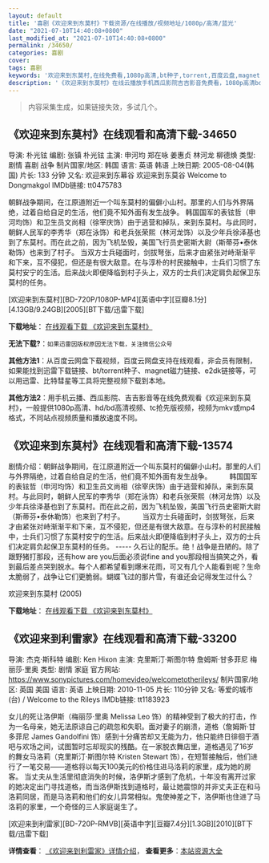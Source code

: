 ```yaml
---
layout: default
title: '喜剧《欢迎来到东莫村》下载资源/在线播放/视频地址/1080p/高清/蓝光'
date: "2021-07-10T14:40:08+0800"
last_modified_at: "2021-07-10T14:40:08+0800"
permalink: /34650/
categories: 喜剧
cover:
tags: 喜剧
keywords: '欢迎来到东莫村,在线免费看,1080p高清,bt种子,torrent,百度云盘,magnet,磁力链,迅雷下载资源'
description: '《欢迎来到东莫村》在线云播放手机西瓜影院吉吉影音免费看，1080p高清bd/hd未删减完整版和tc抢先枪版，mkv/mp4格式，附带bt/torrent种子、magnet/磁力链、百度云盘、网盘资源迅雷下载链接'
---
```


>内容采集生成，如果链接失效，多试几个。


## 《欢迎来到东莫村》在线观看和高清下载-34650

导演: 朴光铉 编剧: 张镇 朴光铉 主演: 申河均 郑在咏 姜惠贞 林河龙 柳德焕 类型: 剧情 喜剧 战争 制片国家/地区: 韩国 语言: 英语 韩语 上映日期: 2005-08-04(韩国) 片长: 133 分钟 又名: 欢迎来到东幕谷 欢迎来到东莫谷 Welcome to Dongmakgol IMDb链接: tt0475783

朝鲜战争期间，在江原道附近一个叫东莫村的偏僻小山村。那里的人们与外界隔绝，过着自给自足的生活，他们竟不知外面有发生战争。 韩国国军的表铉哲（申河均饰）和卫生员文尚相（徐宰庆饰）由于逃营和掉队，来到东莫村。与此同时，朝鲜人民军的李秀华（郑在泳饰）和老兵张荣熙（林河龙饰）以及少年兵徐泽基也到了东莫村。而在此之前，因为飞机坠毁，美国飞行员史密斯大尉（斯蒂芬•泰休勒饰）也来到了村子。 当双方士兵碰面时，剑拔弩张，后来才由紧张对峙渐渐平和下来，互不侵犯，但还是有很大敌意。在与淳朴的村民接触中，士兵们习惯了东莫村安宁的生活。后来战火即便降临到村子头上，双方的士兵们决定肩负起保卫东莫村的任务。


[欢迎来到东莫村][BD-720P/1080P-MP4][英语中字][豆瓣8.1分][4.13GB/9.24GB][2005][BT下载/迅雷下载]

**下载地址**： [在线观看下载 《欢迎来到东莫村》](https://www.btdx8.com/torrent/hylddmc_2005.html) 


**无法下载?**：`如果迅雷因版权原因无法下载，关注微信公众号 `

**其他方法1**：从百度云网盘下载视频，百度云网盘支持在线观看，非会员有限制，如果能找到迅雷下载链接、bt/torrent种子、magnet磁力链接、e2dk链接等，可以用迅雷、比特彗星等工具将完整视频下载到本地。

**其他方法2**：用手机云播、西瓜影院、吉吉影音等在线免费观看《欢迎来到东莫村》，一般提供1080p高清、hd/bd高清视频、tc抢先版视频，视频为mkv或mp4格式，不同站点视频质量和播放速度不同。


## 《欢迎来到东莫村》在线观看和高清下载-13574

剧情介绍：朝鲜战争期间，在江原道附近一个叫东莫村的偏僻小山村。那里的人们与外界隔绝，过着自给自足的生活，他们竟不知外面有发生战争。  　　韩国国军的表铉哲（申河均饰）和卫生员文尚相（徐宰庆饰）由于逃营和掉队，来到东莫村。与此同时，朝鲜人民军的李秀华（郑在泳饰）和老兵张荣熙（林河龙饰）以及少年兵徐泽基也到了东莫村。而在此之前，因为飞机坠毁，美国飞行员史密斯大尉（斯蒂芬•泰休勒饰）也来到了村子。  　　当双方士兵碰面时，剑拔弩张，后来才由紧张对峙渐渐平和下来，互不侵犯，但还是有很大敌意。在与淳朴的村民接触中，士兵们习惯了东莫村安宁的生活。后来战火即便降临到村子头上，双方的士兵们决定肩负起保卫东莫村的任务。 ----- 久石让的配乐。绝！战争是丑陋的。除了跟野猪打那段，还有how are you后面必须说fine and you那段相当搞笑之外，看到最后差点哭到脱水。每个人都希望看到爆米花雨，可又有几个人能看到呢？生命太脆弱了，战争让它们更脆弱。蝴蝶飞过的那片雪，有谁还会记得发生过什么？


欢迎来到东莫村 (2005)

**下载地址**： [在线观看下载 《欢迎来到东莫村》](https://www.btbtdy.me/btdy/dy5718.html) 


## 《欢迎来到利雷家》在线观看和高清下载-33200

导演: 杰克·斯科特 编剧: Ken Hixon 主演: 克里斯汀·斯图尔特 詹姆斯·甘多菲尼 梅丽莎·里奥 类型: 剧情 家庭 官方网站: https://www.sonypictures.com/homevideo/welcometotherileys/ 制片国家/地区: 英国 美国 语言: 英语 上映日期: 2010-11-05 片长: 110分钟 又名: 等爱的城市(台) / Welcome to the Rileys IMDb链接: tt1183923

女儿的死让洛伊斯（梅丽莎·里奥 Melissa Leo 饰）的精神受到了极大的打击，作为一名母亲，她无法原谅自己的疏忽和失职。面对妻子的崩溃，道格（詹姆斯·甘多菲尼 James Gandolfini 饰）感到十分痛苦却又无能为力，他只能终日徘徊于酒吧与欢场之间，试图暂时忘却现实的残酷。在一家脱衣舞店里，道格遇见了16岁的舞女马洛莉（克里斯汀·斯图尔特 Kristen Stewart 饰），在短暂接触后，他们进行了一笔交易——道格将以每天100美元的价格住进马洛莉的家里，成为她的房客。 当丈夫从生活里彻底消失的时候，洛伊斯才感到了危机，十年没有离开过家的她决定出门寻找道格，而当洛伊斯找到道格时，最让她震惊的并非丈夫正在和马洛莉同居，而是马洛莉和他们的女儿异常相似。鬼使神差之下，洛伊斯也住进了马洛莉的家里，一个奇怪的三人家庭诞生了。


[欢迎来到利雷家][BD-720P-RMVB][英语中字][豆瓣7.4分][1.3GB][2010][BT下载/迅雷下载]

**详情查看**： [《欢迎来到利雷家》详情介绍](/movie/33200/)， **查看更多**：[本站资源大全](/movie/t/all/)

